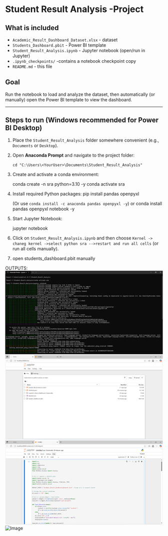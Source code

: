 # Student Result Analysis -Project

## What is included
- `Academic_Result_Dashboard_Dataset.xlsx` - dataset
- `Students_Dashboard.pbit` - Power BI template
- `Student_Result_Analysis.ipynb` - Jupyter notebook (open/run in Jupyter)
- `.ipynb_checkpoints/` -contains a notebook checkpoint copy
- `README.md` - this file

## Goal
Run the notebook to load and analyze the dataset, then automatically (or manually) open the Power BI template to view the dashboard.

---

## Steps to run (Windows recommended for Power BI Desktop)

1. Place the `Student_Result_Analysis` folder somewhere convenient (e.g., `Documents` or `Desktop`).

2. Open **Anaconda Prompt** and navigate to the project folder:
   ```
   cd "C:\Users\<YourUser>\Documents\Student_Result_Analysis"
   ```

3. Create and activate a conda environment:

   conda create -n sra python=3.10 -y
   conda activate sra 


4. Install required Python packages:
   pip install pandas openpyxl

   (Or use `conda install -c anaconda pandas openpyxl -y`)
   or
   conda install pandas openpyxl notebook -y

5. Start Jupyter Notebook:

   jupyter notebook

6. Click on `Student_Result_Analysis.ipynb` and then choose `Kernel -> chaneg kernel ->select python sra -->restart and run all cells` (or run all cells manually).

7. open students_dashboard.pbit manually

OUTPUTS:
![image alt](https://github.com/Svartak16/Student-Result-Analysis-Power-BI/blob/2a2e47013a81579fce1c692bae524963f6e40dbc/activate%20conda.png)
![image alt](https://github.com/Svartak16/Student-Result-Analysis-Power-BI/blob/c1835d5b64f530cb9de994be7a318485fbe4d6e2/home%20page%20of%20jupyter%20notebook.png)
![image alt](https://github.com/Svartak16/Student-Result-Analysis-Power-BI/blob/450487a163ed60b2ed35af890d2716d66074f337/run%20jupyter%20source%20file.png)
![Image](https://github.com/user-attachments/assets/170e4045-8c00-4559-8167-d92dfa2ff14a)
